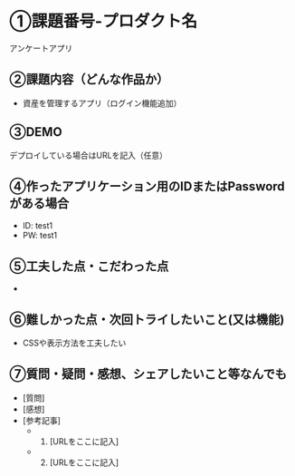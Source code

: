 # ①課題番号-プロダクト名

アンケートアプリ

## ②課題内容（どんな作品か）

- 資産を管理するアプリ（ログイン機能追加）

## ③DEMO

デプロイしている場合はURLを記入（任意）

## ④作ったアプリケーション用のIDまたはPasswordがある場合

- ID: test1
- PW: test1

## ⑤工夫した点・こだわった点

- 

## ⑥難しかった点・次回トライしたいこと(又は機能)

- CSSや表示方法を工夫したい

## ⑦質問・疑問・感想、シェアしたいこと等なんでも

- [質問]
- [感想]
- [参考記事]
  - 1. [URLをここに記入]
  - 2. [URLをここに記入]
